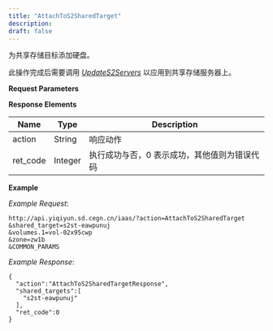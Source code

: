 ```yaml
---
title: "AttachToS2SharedTarget"
description: 
draft: false
---
```




为共享存储目标添加硬盘。

此操作完成后需要调用 [_UpdateS2Servers_](../update_s2_servers/) 以应用到共享存储服务器上。

**Request Parameters**

**Response Elements**

| Name | Type | Description |
| --- | --- | --- |
| action | String | 响应动作 |
| ret_code | Integer | 执行成功与否，0 表示成功，其他值则为错误代码 |

**Example**

_Example Request_:

```
http://api.yiqiyun.sd.cegn.cn/iaas/?action=AttachToS2SharedTarget
&shared_target=s2st-eawpunuj
&volumes.1=vol-02x95cwp
&zone=zw1b
&COMMON_PARAMS
```

_Example Response_:

```
{
  "action":"AttachToS2SharedTargetResponse",
  "shared_targets":[
    "s2st-eawpunuj"
  ],
  "ret_code":0
}
```

